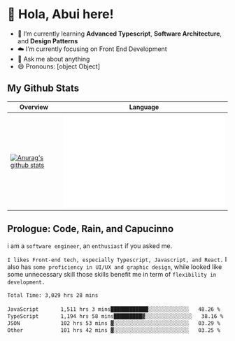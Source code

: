 # 👋 Hola, Abui here!

- 🌱 I’m currently learning **Advanced Typescript**, **Software Architecture**, and **Design Patterns**
- ☁️ I’m currently focusing on Front End Development
- 💬 Ask me about anything
- 😄 Pronouns: [object Object]

## My Github Stats

| Overview | Language |
| --- | --- |
|[![Anurag's github stats](https://github-readme-stats.vercel.app/api?username=abui-am&count_private=true)](https://github.com/anuraghazra/github-readme-stats)|![Language](https://raw.githubusercontent.com/abui-am/stats/c6455f656dfce7acd3951e5ec5b25d72af0b2ee3/generated/languages.svg)|

## Prologue: Code, Rain, and Capucinno
i am a `software engineer`, an `enthusiast` if you asked me. 

`I likes Front-end tech, especially Typescript, Javascript, and React.` I also has `some proficiency in UI/UX and graphic design`, while looked like some unnecessary skill those skills benefit me in term of `flexibility in development.`


<!--START_SECTION:waka-->

```text
Total Time: 3,029 hrs 28 mins

JavaScript       1,511 hrs 3 mins████████████░░░░░░░░░░░░░   48.26 %
TypeScript       1,194 hrs 58 mins█████████▓░░░░░░░░░░░░░░░   38.16 %
JSON             102 hrs 53 mins ▓░░░░░░░░░░░░░░░░░░░░░░░░   03.29 %
Other            101 hrs 42 mins ▓░░░░░░░░░░░░░░░░░░░░░░░░   03.25 %
```

<!--END_SECTION:waka-->
